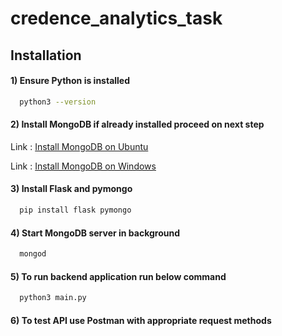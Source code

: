 # credence_analytics_task

## Installation

#### 1) Ensure Python is installed

```bash
  python3 --version
```

#### 2) Install MongoDB if already installed proceed on next step

Link : [Install MongoDB on Ubuntu](https://www.mongodb.com/docs/manual/tutorial/install-mongodb-on-ubuntu/)

Link : [Install MongoDB on Windows](https://www.mongodb.com/docs/manual/tutorial/install-mongodb-on-windows/)

#### 3) Install Flask and pymongo
```bash
  pip install flask pymongo
```

#### 4) Start MongoDB server in background
```bash
  mongod
```

#### 5) To run backend application run below command
```bash
  python3 main.py
```
#### 6) To test API use Postman with appropriate request methods

